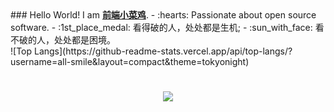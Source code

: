 <!--
**wqx8821/wqx8821** is a ✨ _special_ ✨ repository because its `README.md` (this file) appears on your GitHub profile.

Here are some ideas to get you started:

- 🔭 I’m currently working on ...
- 🌱 I’m currently learning ...
- 👯 I’m looking to collaborate on ...
- 🤔 I’m looking for help with ...
- 💬 Ask me about ...
- 📫 How to reach me: ...
- 😄 Pronouns: ...
- ⚡ Fun fact: ...
-->
<div style="dispaly: flex;">
    <div>
        ### Hello World! I am <b><a target="_blank" href="javascript:;">前端小菜鸡</a></b>.
        - :hearts: Passionate about open source software. 
        - :1st_place_medal: 看得破的人，处处都是生机;
        - :sun_with_face: 看不破的人，处处都是困境。
    </div>
    <div>
        ![Top Langs](https://github-readme-stats.vercel.app/api/top-langs/?username=all-smile&layout=compact&theme=tokyonight)
    </div>
</div>

<h1 align="center"> 
    <a href="https://github.com/wqx8821">
        <img src="https://readme-typing-svg.herokuapp.com/?lines=周六保证不休息，周日休息不保证;今天怎么才周三，我的疲劳程度告诉我是周五呀&center=true&size=18">
    </a>
</h1>



